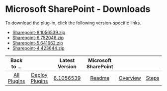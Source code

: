 
# Microsoft SharePoint - Downloads

To download the plug-in, click the following version-specific links.
- [Sharepoint-8.1056539.zip](https://raw.githubusercontent.com/UrbanCode/IBM-UCD-PLUGINS/main/files/Sharepoint/Sharepoint-8.1056539.zip)
- [Sharepoint-6.752046.zip](https://raw.githubusercontent.com/UrbanCode/IBM-UCD-PLUGINS/main/files/Sharepoint/Sharepoint-6.752046.zip)
- [Sharepoint-5.641662.zip](https://raw.githubusercontent.com/UrbanCode/IBM-UCD-PLUGINS/main/files/Sharepoint/Sharepoint-5.641662.zip)
- [Sharepoint-4.423644.zip](https://raw.githubusercontent.com/UrbanCode/IBM-UCD-PLUGINS/main/files/Sharepoint/Sharepoint-4.423644.zip)

|Back to ...||Latest Version|Microsoft SharePoint |||
| :---: | :---: | :---: | :---: | :---: | :---: |
|[All Plugins](../../index.md)|[Deploy Plugins](../README.md)|[8.1056539](https://raw.githubusercontent.com/UrbanCode/IBM-UCD-PLUGINS/main/files/Sharepoint/Sharepoint-8.1056539.zip)|[Readme](README.md)|[Overview](overview.md)|[Steps](steps.md)|
